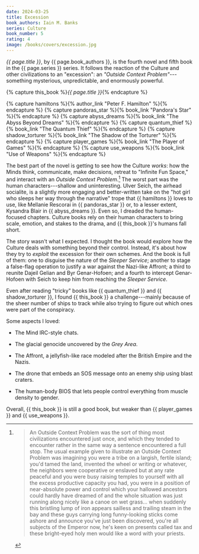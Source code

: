 ```yaml
---
date: 2024-03-25
title: Excession
book_authors: Iain M. Banks
series: Culture
book_number: 5
rating: 4
image: /books/covers/excession.jpg
---
```


<cite class="book-title">{{ page.title }}</cite>, by <span
class="author-name">{{ page.book_authors }}</span>, is the fourth novel and
fifth book in the <span class="book-series">{{ page.series }}</span> series.
It follows the reaction of the Culture and other civilizations to an
"excession": an _"Outside Context Problem"_---something mysterious,
unpredictable, and enormously powerful.

{% capture this_book %}<cite class="book-title">{{ page.title }}</cite>{% endcapture %}

{% capture hamiltons %}{% author_link "Peter F. Hamilton" %}{% endcapture %}
{% capture pandoras_star %}{% book_link "Pandora's Star" %}{% endcapture %}
{% capture abyss_dreams %}{% book_link "The Abyss Beyond Dreams" %}{% endcapture %}
{% capture quantum_thief %}{% book_link "The Quantum Thief" %}{% endcapture %}
{% capture shadow_torturer %}{% book_link "The Shadow of the Torturer" %}{% endcapture %}
{% capture player_games %}{% book_link "The Player of Games" %}{% endcapture %}
{% capture use_weapons %}{% book_link "Use of Weapons" %}{% endcapture %}

The best part of the novel is getting to see how the Culture _works_: how the
Minds think, communicate, make decisions, retreat to "Infinite Fun Space," and
interact with an _Outside Context Problem_.[^ocp] The worst part was the human
characters---shallow and uninteresting. Ulver Seich, the airhead socialite, is
a slightly more engaging and better-written take on the "hot girl who sleeps
her way through the narrative" trope that {{ hamiltons }} loves to use, like
Mellanie Rescorai in {{ pandoras_star }} or, to a lesser extent, Kysandra
Blair in {{ abyss_dreams }}. Even so, I dreaded the human-focused chapters.
Culture books rely on their human characters to bring scale, emotion, and
stakes to the drama, and {{ this_book }}'s humans fall short.

The story wasn't what I expected. I thought the book would explore how the
Culture deals with something beyond their control. Instead, it's about how
they try to _exploit_ the excession for their own schemes. And the book is
full of them: one to disguise the nature of the _Sleeper Service_; another to
stage a false-flag operation to justify a war against the Nazi-like Affront; a
third to reunite Dajeil Gelian and Byr Genar-Hofoen; and a fourth to intercept
Genar-Hofoen with Seich to keep him from reaching the _Sleeper Service_.

Even after reading "tricky" books like {{ quantum_thief }} and {{
shadow_torturer }}, I found {{ this_book }} a challenge---mainly because of
the sheer number of ships to track while also trying to figure out which ones
were part of the conspiracy.

Some aspects I loved:

- The Mind IRC-style chats.

- The glacial genocide uncovered by the _Grey Area_.

- The Affront, a jellyfish-like race modeled after the British Empire and the
  Nazis.

- The drone that embeds an SOS message onto an enemy ship using blast craters.

- The human-body BIOS that lets people control everything from muscle density
  to gender.

Overall, {{ this_book }} is still a good book, but weaker than {{ player_games
}} and {{ use_weapons }}.

[^ocp]:
    >  An Outside Context Problem was the sort of thing most civilizations
    >  encountered just once, and which they tended to encounter rather in the
    >  same way a sentence encountered a full stop. The usual example given to
    >  illustrate an Outside Context Problem was imagining you were a tribe on
    >  a largish, fertile island; you'd tamed the land, invented the wheel or
    >  writing or whatever, the neighbors were cooperative or enslaved but at
    >  any rate peaceful and you were busy raising temples to yourself with
    >  all the excess productive capacity you had, you were in a position of
    >  near-absolute power and control which your hallowed ancestors could
    >  hardly have dreamed of and the whole situation was just running along
    >  nicely like a canoe on wet grass... when suddenly this bristling lump
    >  of iron appears sailless and trailing steam in the bay and these guys
    >  carrying long funny-looking sticks come ashore and announce you've just
    >  been discovered, you're all subjects of the Emperor now, he's keen on
    >  presents called tax and these bright-eyed holy men would like a word
    >  with your priests.
